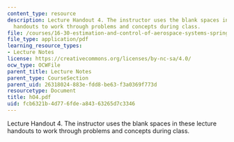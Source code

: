 ```yaml
---
content_type: resource
description: Lecture Handout 4. The instructor uses the blank spaces in these lecture
  handouts to work through problems and concepts during class.
file: /courses/16-30-estimation-and-control-of-aerospace-systems-spring-2004/fcb6321b4d776fdea84363265d7c3346_hO4.pdf
file_type: application/pdf
learning_resource_types:
- Lecture Notes
license: https://creativecommons.org/licenses/by-nc-sa/4.0/
ocw_type: OCWFile
parent_title: Lecture Notes
parent_type: CourseSection
parent_uid: 26318024-883e-fdd8-be63-f3a0369f773d
resourcetype: Document
title: hO4.pdf
uid: fcb6321b-4d77-6fde-a843-63265d7c3346
---
```

Lecture Handout 4. The instructor uses the blank spaces in these lecture handouts to work through problems and concepts during class.